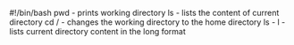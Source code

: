 #!/bin/bash
pwd - prints working directory
ls - lists the content of current directory
cd / - changes the working directory to the home directory
ls - l - lists current directory content in the long format
